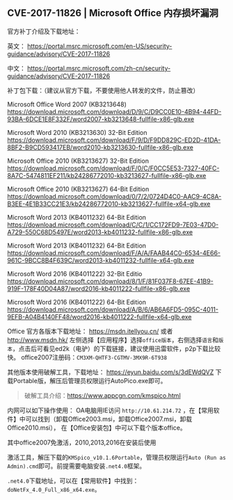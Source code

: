 ## CVE-2017-11826 | Microsoft Office 内存损坏漏洞
官方补丁介绍及下载地址：

英文： <https://portal.msrc.microsoft.com/en-US/security-guidance/advisory/CVE-2017-11826>

中文： <https://portal.msrc.microsoft.com/zh-cn/security-guidance/advisory/CVE-2017-11826>


补丁包下载：（建议从官方下载，不要使用他人转发的文件，防止篡改）

Microsoft Office Word 2007 (KB3213648) 
<https://download.microsoft.com/download/D/9/C/D9CC0E10-4B94-44FD-93BA-6DCE1E8F332F/word2007-kb3213648-fullfile-x86-glb.exe>

Microsoft Word 2010 (KB3213630) 32-Bit Edition 
<https://download.microsoft.com/download/F/9/D/F9DD829C-ED2D-41DA-8BF2-B9CD593417EB/word2010-kb3213630-fullfile-x86-glb.exe>

Microsoft Office 2010 (KB3213627) 32-Bit Edition 
<https://download.microsoft.com/download/F/0/C/F0CC5E53-7327-40FC-8A7C-5474811EF211/kb24286772010-kb3213627-fullfile-x86-glb.exe>

Microsoft Office 2010 (KB3213627) 64-Bit Edition 
<https://download.microsoft.com/download/0/7/2/0724D4C0-AAC9-4C8A-B3EE-4E1B33CC21E3/kb24286772010-kb3213627-fullfile-x64-glb.exe>

Microsoft Word 2013 (KB4011232) 64-Bit Edition 
<https://download.microsoft.com/download/C/C/1/CC172FD9-7E03-47D0-A729-550C68D5497E/word2013-kb4011232-fullfile-x86-glb.exe>

Microsoft Word 2013 (KB4011232) 64-Bit Edition
<https://download.microsoft.com/download/F/A/A/FAAB44C0-6534-4E66-961C-9BCC8B4F639C/word2013-kb4011232-fullfile-x64-glb.exe>

Microsoft Word 2016 (KB4011222) 32-Bit Editio
<https://download.microsoft.com/download/8/1/F/81F037F8-67EE-41B9-919F-178F40D04A87/word2016-kb4011222-fullfile-x86-glb.exe>

Microsoft Word 2016 (KB4011222) 64-Bit Edition
<https://download.microsoft.com/download/A/B/6/AB6A6FD5-095C-4011-9EFB-A04B4140FF48/word2016-kb4011222-fullfile-x64-glb.exe>

Office 官方各版本下载地址：
<https://msdn.itellyou.cn/>
或者<http://www.msdn.hk/>
左侧选择【应用程序】选择`office版本`，右侧选择`语言`和`版本`，点击后可看见ed2k（电驴）的下载链接，建议使用迅雷软件，p2p下载比较快。
office2007注册码：`CM3XM-QHTF3-CGTMV-3MX9R-6T938`

其他版本使用破解工具，下载地址：
https://eyun.baidu.com/s/3dEWdQVZ
下载Portable版，解压后管理员权限运行AutoPico.exe即可。
> 破解工具介绍：https://www.appcgn.com/kmspico.html

内网可以如下操作使用：
OA电脑用IE访问 `http://10.61.214.72` ，在【常用软件】中可以找到（卸载Office2003.msi，卸载Office2007.msi，卸载Office2010.msi），
在【Office安装包】中可以下载个版本office。

其中office2007免激活，2010,2013,2016在安装后使用

激活工具，解压下载的`KMSpico_v10.1.6Portable`，管理员权限运行`Auto (Run as Admin).cmd`即可。前提需要电脑安装`.net4.0`框架。

`.net4.0`下载地址，可以在【常用软件】中找到：`doNetFx_4.0_Full_x86_x64.exe`。






